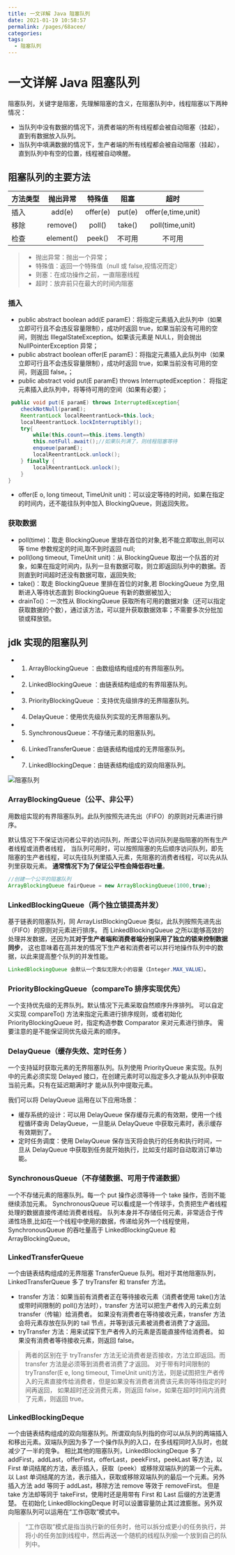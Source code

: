 ```yaml
---
title: 一文详解 Java 阻塞队列
date: 2021-01-19 10:58:57
permalink: /pages/68acee/
categories:
tags:
  - 阻塞队列
---
```


# 一文详解 Java 阻塞队列

阻塞队列，关键字是阻塞，先理解阻塞的含义，在阻塞队列中，线程阻塞以下两种情况：
   
<!-- more -->

- 当队列中没有数据的情况下，消费者端的所有线程都会被自动阻塞（挂起），直到有数据放入队列。
- 当队列中填满数据的情况下，生产者端的所有线程都会被自动阻塞（挂起），直到队列中有空的位置，线程被自动唤醒。

## 阻塞队列的主要方法

| 方法类型 |抛出异常|特殊值|阻塞|超时|
| :-----| :----: | :----: | :----: | :----: |
| 插入 | add(e) | offer(e) | put(e) | offer(e,time,unit) |
| 移除| remove() | poll() |take() | poll(time,unit) |
| 检查 | element() | peek() | 不可用 | 不可用 |

>- 抛出异常：抛出一个异常；
>- 特殊值：返回一个特殊值（null 或 false,视情况而定）
>- 则塞：在成功操作之前，一直阻塞线程
>- 超时：放弃前只在最大的时间内阻塞

### 插入

- public abstract boolean add(E paramE)：将指定元素插入此队列中（如果立即可行且不会违反容量限制），成功时返回 true，如果当前没有可用的空间，则抛出 IllegalStateException。如果该元素是 NULL，则会抛出 NullPointerException 异常；
- public abstract boolean offer(E paramE)：将指定元素插入此队列中（如果立即可行且不会违反容量限制），成功时返回 true，如果当前没有可用的空间，则返回 false。；
- public abstract void put(E paramE) throws InterruptedException： 将指定元素插入此队列中，将等待可用的空间（如果有必要）；
```java
 public void put(E paramE) throws InterruptedException{
    checkNotNull(paramE);
    ReentrantLock localReentrantLock=this.lock;
    localReentrantLock.lockInterruptibly();
    try{
        while(this.count==this.items.length)
        this.notFull.await();//如果队列满了，则线程阻塞等待
        enqueue(paramE);
        localReentrantLock.unlock();
    } finally {
        localReentrantLock.unlock();
    }
}

```
- offer(E o, long timeout, TimeUnit unit)：可以设定等待的时间，如果在指定的时间内，还不能往队列中加入 BlockingQueue，则返回失败。


### 获取数据

- poll(time)：取走 BlockingQueue 里排在首位的对象,若不能立即取出,则可以等 time 参数规定的时间,取不到时返回 null;
- poll(long timeout, TimeUnit unit)：从 BlockingQueue 取出一个队首的对象，如果在指定时间内，队列一旦有数据可取，则立即返回队列中的数据。否则直到时间超时还没有数据可取，返回失败;
- take()：取走 BlockingQueue 里排在首位的对象,若 BlockingQueue 为空,阻断进入等待状态直到 BlockingQueue 有新的数据被加入;
- drainTo()：一次性从 BlockingQueue 获取所有可用的数据对象（还可以指定获取数据的个数），通过该方法，可以提升获取数据效率；不需要多次分批加锁或释放锁。

## jdk 实现的阻塞队列
- 1. ArrayBlockingQueue ：由数组结构组成的有界阻塞队列。
- 2. LinkedBlockingQueue ：由链表结构组成的有界阻塞队列。
- 3. PriorityBlockingQueue ：支持优先级排序的无界阻塞队列。
- 4. DelayQueue：使用优先级队列实现的无界阻塞队列。
- 5. SynchronousQueue：不存储元素的阻塞队列。
- 6. LinkedTransferQueue：由链表结构组成的无界阻塞队列。
- 7. LinkedBlockingDeque：由链表结构组成的双向阻塞队列。

![阻塞队列](https://cdn.jsdelivr.net/gh/yxw839841231/images/studying-icu/20210119115442.png)

###  ArrayBlockingQueue（公平、非公平）
用数组实现的有界阻塞队列。此队列按照先进先出（FIFO）的原则对元素进行排序。

默认情况下不保证访问者公平的访问队列，所谓公平访问队列是指阻塞的所有生产者线程或消费者线程，
当队列可用时，可以按照阻塞的先后顺序访问队列，即先阻塞的生产者线程，可以先往队列里插入元素，先阻塞的消费者线程，可以先从队列里获取元素。
**通常情况下为了保证公平性会降低吞吐量**。
```java
//创建一个公平的阻塞队列
ArrayBlockingQueue fairQueue = new ArrayBlockingQueue(1000,true);
```

### LinkedBlockingQueue（两个独立锁提高并发）
基于链表的阻塞队列，同 ArrayListBlockingQueue 类似，此队列按照先进先出（FIFO）的原则对元素进行排序。
而 LinkedBlockingQueue 之所以能够高效的处理并发数据，还因为其**对于生产者端和消费者端分别采用了独立的锁来控制数据同步**，
这也意味着在高并发的情况下生产者和消费者可以并行地操作队列中的数据，以此来提高整个队列的并发性能。
```java
LinkedBlockingQueue 会默认一个类似无限大小的容量（Integer.MAX_VALUE）。
```

###  PriorityBlockingQueue（compareTo 排序实现优先）
一个支持优先级的无界队列。默认情况下元素采取自然顺序升序排列。
可以自定义实现 compareTo() 方法来指定元素进行排序规则，或者初始化 PriorityBlockingQueue 时，指定构造参数 Comparator 来对元素进行排序。
需要注意的是不能保证同优先级元素的顺序。

### DelayQueue（缓存失效、定时任务 ）
一个支持延时获取元素的无界阻塞队列。队列使用 PriorityQueue 来实现。队列中的元素必须实现 Delayed 接口，在创建元素时可以指定多久才能从队列中获取当前元素。只有在延迟期满时才
能从队列中提取元素。

我们可以将 DelayQueue 运用在以下应用场景：
- 缓存系统的设计：可以用 DelayQueue 保存缓存元素的有效期，使用一个线程循环查询 DelayQueue，一旦能从 DelayQueue 中获取元素时，表示缓存有效期到了。
- 定时任务调度：使用 DelayQueue 保存当天将会执行的任务和执行时间，一旦从 DelayQueue 中获取到任务就开始执行，比如支付超时自动取消订单功能。

### SynchronousQueue（不存储数据、可用于传递数据）
一个不存储元素的阻塞队列。每一个 put 操作必须等待一个 take 操作，否则不能继续添加元素。
SynchronousQueue 可以看成是一个传球手，负责把生产者线程处理的数据直接传递给消费者线程。
队列本身并不存储任何元素，非常适合于传递性场景,比如在一个线程中使用的数据，传递给另外一个线程使用，SynchronousQueue 的吞吐量高于 LinkedBlockingQueue 和 ArrayBlockingQueue。

### LinkedTransferQueue
一个由链表结构组成的无界阻塞 TransferQueue 队列。相对于其他阻塞队列，LinkedTransferQueue 多了 tryTransfer 和 transfer 方法。
- transfer 方法：如果当前有消费者正在等待接收元素（消费者使用 take()方法或带时间限制的 poll()方法时），transfer 方法可以把生产者传入的元素立刻 transfer（传输）给消费者。
  如果没有消费者在等待接收元素，transfer 方法会将元素存放在队列的 tail 节点，并等到该元素被消费者消费了才返回。
- tryTransfer 方法：用来试探下生产者传入的元素是否能直接传给消费者。
  如果没有消费者等待接收元素，则返回 false。
  
>两者的区别在于 tryTransfer 方法无论消费者是否接收，方法立即返回。而 transfer 方法是必须等到消费者消费了才返回。
  对于带有时间限制的 tryTransfer(E e, long timeout, TimeUnit unit)方法，则是试图把生产者传入的元素直接传给消费者，但是如果没有消费者消费该元素则等待指定的时间再返回，
  如果超时还没消费元素，则返回 false，如果在超时时间内消费了元素，则返回 true。

### LinkedBlockingDeque
一个由链表结构组成的双向阻塞队列。所谓双向队列指的你可以从队列的两端插入和移出元素。双端队列因为多了一个操作队列的入口，在多线程同时入队时，也就减少了一半的竞争。
相比其他的阻塞队列，LinkedBlockingDeque 多了 addFirst，addLast，offerFirst，offerLast，peekFirst，peekLast 等方法，以 First 单词结尾的方法，表示插入，获取（peek）或移除双端队列的第一个元素。
以 Last 单词结尾的方法，表示插入，获取或移除双端队列的最后一个元素。另外插入方法 add 等同于 addLast，移除方法 remove 等效于 removeFirst。
但是 take 方法却等同于 takeFirst，使用时还是用带有 First 和 Last 后缀的方法更清楚。
在初始化 LinkedBlockingDeque 时可以设置容量防止其过渡膨胀。另外双向阻塞队列可以运用在“工作窃取”模式中。

>“工作窃取”模式是指当执行新的任务时，他可以拆分成更小的任务执行，并将小的任务加到线程中，然后再送一个随机的线程队列偷一个放到自己的队列中。